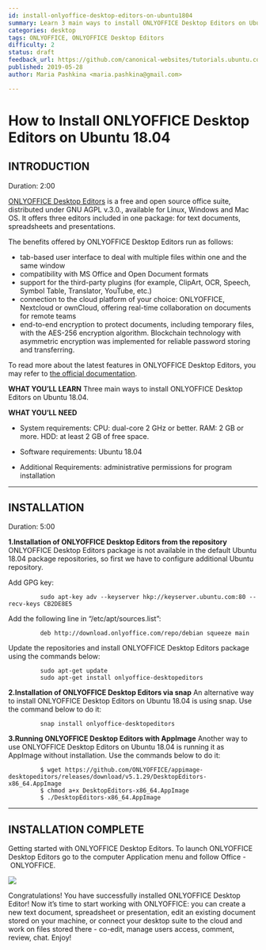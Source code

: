 ```yaml
---
id: install-onlyoffice-desktop-editors-on-ubuntu1804
summary: Learn 3 main ways to install ONLYOFFICE Desktop Editors on Ubuntu 18.04
categories: desktop
tags: ONLYOFFICE, ONLYOFFICE Desktop Editors
difficulty: 2
status: draft
feedback_url: https://github.com/canonical-websites/tutorials.ubuntu.com/issues
published: 2019-05-28
author: Maria Pashkina <maria.pashkina@gmail.com>

---
```


# How to Install ONLYOFFICE Desktop Editors on Ubuntu 18.04

## INTRODUCTION
Duration: 2:00

[ONLYOFFICE Desktop Editors](https://www.onlyoffice.com/en/apps.aspx) is a free and open source office suite, distributed under GNU AGPL v.3.0., available for Linux, Windows and Mac OS. It offers three editors included in one package: for text documents, spreadsheets and presentations.

The benefits offered by ONLYOFFICE Desktop Editors run as follows:
* tab-based user interface to deal with multiple files within one and the same window
* compatibility with MS Office and Open Document formats
* support for the third-party plugins (for example, ClipArt, OCR, Speech, Symbol Table, Translator, YouTube, etc.)
* connection to the cloud platform of your choice: ONLYOFFICE, Nextcloud or ownCloud, offering real-time collaboration on documents for remote teams
* end-to-end encryption to protect documents, including temporary files, with the AES-256 encryption algorithm. Blockchain technology with asymmetric encryption was implemented for reliable password storing and transferring.

To read more about the latest features in ONLYOFFICE Desktop Editors, you may refer to [the official documentation](https://helpcenter.onlyoffice.com/desktop/documents/allplatforms/desktop-editors-changelog.aspx). 

**WHAT YOU’LL LEARN**
Three main ways to install ONLYOFFICE Desktop Editors on Ubuntu 18.04.

**WHAT YOU’LL NEED**
* System requirements: 
CPU: dual-core 2 GHz or better.
RAM: 2 GB or more.
HDD: at least 2 GB of free space.

* Software requirements: Ubuntu 18.04
* Additional Requirements: administrative permissions for program installation

---
## INSTALLATION 
Duration: 5:00

**1.Installation of ONLYOFFICE Desktop Editors from the repository**
ONLYOFFICE Desktop Editors package is not available in the default Ubuntu 18.04 package repositories, so first we have to configure additional Ubuntu repository. 

Add GPG key:

             sudo apt-key adv --keyserver hkp://keyserver.ubuntu.com:80 --recv-keys CB2DE8E5  

Add the following line in “/etc/apt/sources.list”:

             deb http://download.onlyoffice.com/repo/debian squeeze main

Update the repositories and install ONLYOFFICE Desktop Editors package using the commands below:

             sudo apt-get update
             sudo apt-get install onlyoffice-desktopeditors
              
**2.Installation of ONLYOFFICE Desktop Editors via snap** 
An alternative way to install ONLYOFFICE Desktop Editors  on Ubuntu 18.04 is using snap. Use the command below to do it: 

             snap install onlyoffice-desktopeditors
             
**3.Running ONLYOFFICE Desktop Editors with AppImage**
Another way to use ONLYOFFICE Desktop Editors on Ubuntu 18.04 is running it as AppImage without installation. Use the commands below to do it:

             $ wget https://github.com/ONLYOFFICE/appimage-desktopeditors/releases/download/v5.1.29/DesktopEditors-x86_64.AppImage
             $ chmod a+x DesktopEditors-x86_64.AppImage
             $ ./DesktopEditors-x86_64.AppImage
             
 ---
 
## INSTALLATION COMPLETE
Getting started with ONLYOFFICE Desktop Editors. 
To launch ONLYOFFICE Desktop Editors go to the computer Application menu and follow Office - ONLYOFFICE.

![](https://media.tutorialforlinux.com/ubuntu/bionic/launchers/onlyoffice.png) 

Congratulations! You have successfully installed ONLYOFFICE Desktop Editor!
Now it’s time to start working with ONLYOFFICE: you can create a new text document, spreadsheet or presentation, edit an existing document stored on your machine, or connect your desktop suite to the cloud and work on files stored there - co-edit, manage users access, comment, review, chat. Enjoy!




 
